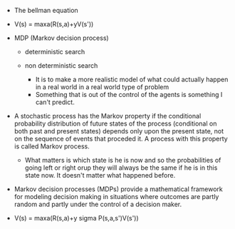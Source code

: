 - The bellman equation

- V(s) = maxa(R(s,a)+yV(s'))


- MDP (Markov decision process)

  - deterministic search

  - non deterministic search
    - It is to make a more realistic model of what could actually happen in a real world in a real world type of problem
    - Something that is out of the control of the agents is something I can't predict.


- A stochastic process has the Markov property if the conditional probability distribution of future states of the process (conditional on both past and present states) depends only upon the present state, not on the sequence of events that proceded it. A process with this property is called Markov process.
  - What matters is which state is he is now and so the probabilities of going left or right orup they will always be the same if he is in this state now. It doesn't matter what happened before.

- Markov decision processes (MDPs) provide a mathematical framework for modeling decision making in situations where outcomes are partly random and partly under the control of a decision maker.

- V(s) = maxa(R(s,a)+y sigma P(s,a,s')V(s')) 
